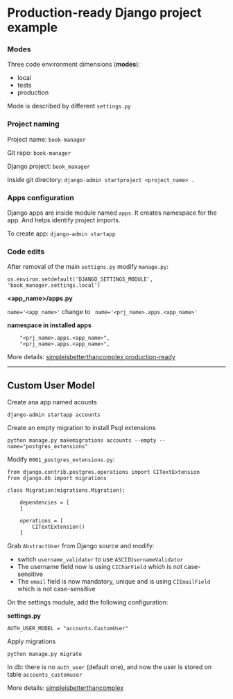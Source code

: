 # Production-ready Django project example


### Modes

Three code environment dimensions (**modes**):

- local
- tests
- production

Mode is described by different `settings.py`

### Project naming

Project name: `book-manager`

Git repo: `book-manager`

Django project: `book_manager`

Inside git directory: `django-admin startproject <project_name> .`

### Apps configuration

Django apps are inside module named `apps`.
It creates namespace for the app. And helps identify project imports.

To create app:
`django-admin startapp`


### Code edits

After removal of the main `settigns.py` modify `manage.py`:

`os.environ.setdefault('DJANGO_SETTINGS_MODULE', 'book_manager.settings.local')`

**<app_name>/apps.py**

`name='<app_name>'` change to ` name='<prj_name>.apps.<app_name>'`

**namespace in installed apps**

```
    "<prj_name>.apps.<app_name>",
    "<prj_name>.apps.<app_name>",
```



More details: [simpleisbetterthancomplex production-ready](https://simpleisbetterthancomplex.com/tutorial/2021/06/27/how-to-start-a-production-ready-django-project.html)

---

## Custom User Model

Create ana app named acounts

`django-admin startapp accounts`

Create an empty migration to install Psql extensions

`python manage.py makemigrations accounts --empty --name="postgres_extensions"`

Modify `0001_postgres_extensions.py`:

```
from django.contrib.postgres.operations import CITextExtension
from django.db import migrations

class Migration(migrations.Migration):

    dependencies = [
    ]

    operations = [
        CITextExtension()
    ]
```

Grab `AbstractUser` from Django source and modify:
- switch `username_validator` to use `ASCIIUsernameValidator`
- The username field now is using `CICharField` which is not case-sensitive
- The `email` field is now mandatory, unique and is using `CIEmailField` which is not case-sensitive

On the settings module, add the following configuration:

**settings.py**

`AUTH_USER_MODEL = "accounts.CustomUser"`

Apply migrations

`python manage.py migrate`

In db: there is no `auth_user` (default one), and now the user
is stored on table `accounts_customuser`


More details: [simpleisbetterthancomplex](https://simpleisbetterthancomplex.com/article/2021/07/08/what-you-should-know-about-the-django-user-model.html)
